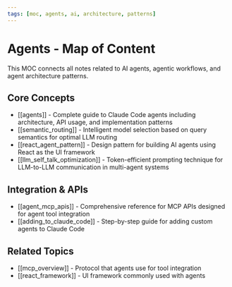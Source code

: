 ```yaml
---
tags: [moc, agents, ai, architecture, patterns]
---
```

# Agents - Map of Content

This MOC connects all notes related to AI agents, agentic workflows, and agent architecture patterns.

## Core Concepts

- [[agents]] - Complete guide to Claude Code agents including architecture, API usage, and implementation patterns
- [[semantic_routing]] - Intelligent model selection based on query semantics for optimal LLM routing
- [[react_agent_pattern]] - Design pattern for building AI agents using React as the UI framework
- [[llm_self_talk_optimization]] - Token-efficient prompting technique for LLM-to-LLM communication in multi-agent systems

## Integration & APIs

- [[agent_mcp_apis]] - Comprehensive reference for MCP APIs designed for agent tool integration
- [[adding_to_claude_code]] - Step-by-step guide for adding custom agents to Claude Code

## Related Topics

- [[mcp_overview]] - Protocol that agents use for tool integration
- [[react_framework]] - UI framework commonly used with agents
